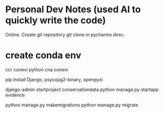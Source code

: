 # Personal Dev Notes (used AI to quickly write the code)
Online. Create git repository
git clone in pycharms direc.

# create conda env
ccr conevi python 
cna conevi 

pip install 
Django, psycopg2-binary, openpyxl

django-admin startproject conservationdata
python manage.py startapp evidence 

python manage.py makemigrations
python manage.py migrate

